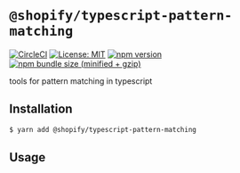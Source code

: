 # `@shopify/typescript-pattern-matching`

[![CircleCI](https://circleci.com/gh/Shopify/quilt.svg?style=svg&circle-token=8dafbec2d33dcb489dfce1e82ed37c271b26aeba)](https://circleci.com/gh/Shopify/quilt)
[![License: MIT](https://img.shields.io/badge/License-MIT-green.svg)](LICENSE.md) [![npm version](https://badge.fury.io/js/%40shopify%2Ftypescript-pattern-matching.svg)](https://badge.fury.io/js/%40shopify%2Ftypescript-pattern-matching.svg) [![npm bundle size (minified + gzip)](https://img.shields.io/bundlephobia/minzip/@shopify/typescript-pattern-matching.svg)](https://img.shields.io/bundlephobia/minzip/@shopify/typescript-pattern-matching.svg)

tools for pattern matching in typescript

## Installation

```bash
$ yarn add @shopify/typescript-pattern-matching
```

## Usage
